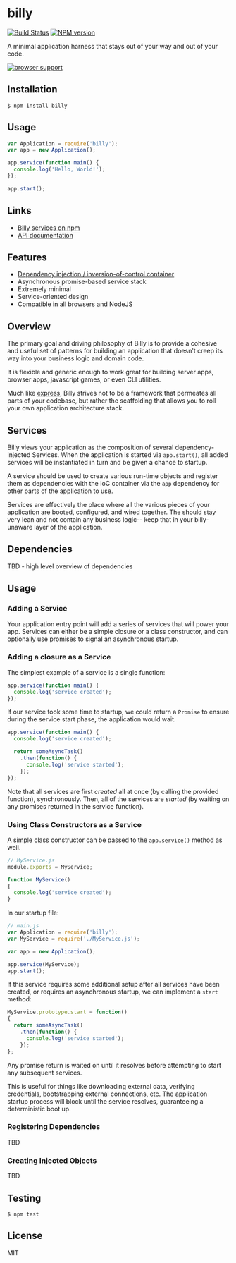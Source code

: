 # billy

[![Build Status](https://travis-ci.org/bvalosek/billy.png?branch=master)](https://travis-ci.org/bvalosek/billy)
[![NPM version](https://badge.fury.io/js/billy.png)](http://badge.fury.io/js/billy)

A minimal application harness that stays out of your way and out of your code.

[![browser support](https://ci.testling.com/bvalosek/billy.png)](https://ci.testling.com/bvalosek/billy)

## Installation

```
$ npm install billy
```

## Usage

```javascript
var Application = require('billy');
var app = new Application();

app.service(function main() {
  console.log('Hello, World!');
});

app.start();
```

## Links

* [Billy services on npm](https://www.npmjs.org/browse/keyword/billy-service)
* [API documentation](http://docs.billy.technology)

## Features

* [Dependency injection / inversion-of-control container](https://github.com/bvalosek/sack)
* Asynchronous promise-based service stack
* Extremely minimal
* Service-oriented design
* Compatible in all browsers and NodeJS

## Overview

The primary goal and driving philosophy of Billy is to provide a cohesive and
useful set of patterns for building an application that doesn't creep its way
into your business logic and domain code.

It is flexible and generic enough to work great for building server apps,
browser apps, javascript games, or even CLI utilities.

Much like [express](https://github.com/visionmedia/express), Billy strives not
to be a framework that permeates all parts of your codebase, but rather the
scaffolding that allows you to roll your own application architecture stack.

## Services

Billy views your application as the composition of several dependency-injected
Services. When the application is started via `app.start()`, all added
services will be instantiated in turn and be given a chance to startup.

A service should be used to create various run-time objects and register them
as dependencies with the IoC container via the `app` dependency for other parts
of the application to use.

Services are effectively the place where all the various pieces of your
application are booted, configured, and wired together. The should stay very
lean and not contain any business logic-- keep that in your billy-unaware layer
of the application.

## Dependencies

TBD - high level overview of dependencies

## Usage

### Adding a Service

Your application entry point will add a series of services that will power
your app. Services can either be a simple closure or a class constructor, and
can optionally use promises to signal an asynchronous startup.

### Adding a closure as a Service

The simplest example of a service is a single function:

```javascript
app.service(function main() {
  console.log('service created');
});
```

If our service took some time to startup, we could return a `Promise` to ensure
during the service start phase, the application would wait.

```javascript
app.service(function main() {
  console.log('service created');

  return someAsyncTask()
    .then(function() {
      console.log('service started');
    });
});
```

Note that all services are first *created* all at once (by calling the provided
function), synchronously. Then, all of the services are *started* (by waiting
on any promises returned in the service function).

### Using Class Constructors as a Service

A simple class constructor can be passed to the `app.service()` method as well.

```javascript
// MyService.js
module.exports = MyService;

function MyService()
{
  console.log('service created');
}
```

In our startup file:

```javascript
// main.js
var Application = require('billy');
var MyService = require('./MyService.js');

var app = new Application();

app.service(MyService);
app.start();
```

If this service requires some additional setup after all services have been
created, or requires an asynchronous startup, we can implement a `start`
method:

```javascript
MyService.prototype.start = function()
{
  return someAsyncTask()
    .then(function() {
      console.log('service started');
    });
};
```

Any promise return is waited on until it resolves before attempting to start
any subsequent services.

This is useful for things like downloading external data, verifying
credentials, bootstrapping external connections, etc. The application startup
process will block until the service resolves, guaranteeing a deterministic
boot up.

### Registering Dependencies

TBD

### Creating Injected Objects

TBD

## Testing

```
$ npm test
```

## License

MIT
